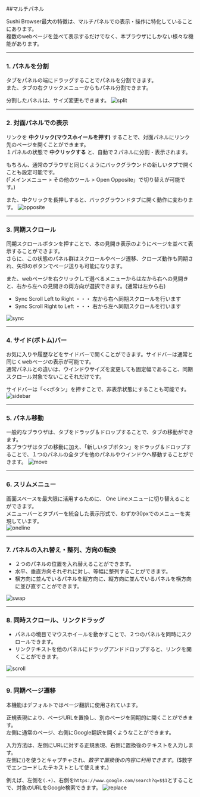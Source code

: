 ##マルチパネル

Sushi Browser最大の特徴は、マルチパネルでの表示・操作に特化していることにあります。  
複数のwebページを並べて表示するだけでなく、本ブラウザにしかない様々な機能があります。

*********

### 1. パネルを分割
タブをパネルの端にドラッグすることでパネルを分割できます。  
また、タブの右クリックメニューからもパネル分割できます。

分割したパネルは、サイズ変更もできます。
![split](img/multi-panel-split.gif)

*********

### 2. 対面パネルでの表示
リンクを **中クリック(マウスホイールを押す)** することで、対面パネルにリンク先のページを開くことができます。  
１パネルの状態で **中クリックする** と、自動で２パネルに分割・表示されます。 
 
もちろん、通常のブラウザと同じくようにバックグラウンドの新しいタブで開くことも設定可能です。　  
(「メインメニュー > その他のツール > Open Opposite」で切り替えが可能です。)　

また、中クリックを長押しすると、バックグラウンドタブに開く動作に変わります。
![opposite](img/multi-panel-opposite.gif)

*********

### 3. 同期スクロール
同期スクロールボタンを押すことで、本の見開き表示のようにページを並べて表示することができます。  
さらに、この状態のパネル群はスクロールやページ遷移、クローズ動作も同期され、矢印のボタンでページ送りも可能になります。

また、webページを右クリックして選べるメニューからは左から右への見開きと、右から左への見開きの両方向が選択できます。(通常は左から右)

 - Sync Scroll Left to Right ・・・ 左から右へ同期スクロールを行います
 - Sync Scroll Right to Left ・・・ 右から左へ同期スクロールを行います
 
![sync](img/multi-panel-sync.gif)

*********

### 4. サイド(ボトム)バー
お気に入りや履歴などをサイドバーで開くことができます。サイドバーは通常と同じくwebページの表示が可能です。  
通常パネルとの違いは、ウインドウサイズを変更しても固定幅であること、同期スクロール対象でないことそれだけです。

サイドバーは「<<ボタン」を押すことで、非表示状態にすることも可能です。
![sidebar](img/multi-panel-sidebar.gif)

*********

### 5. パネル移動
一般的なブラウザは、タブをドラッグ＆ドロップすることで、タブの移動ができます。  
本ブラウザはタブの移動に加え、「新しいタブボタン」をドラッグ＆ドロップすることで、１つのパネルの全タブを他のパネルやウインドウへ移動することができます。
![move](img/multi-panel-move.gif)

*********

### 6. スリムメニュー
画面スペースを最大限に活用するために、 One Lineメニューに切り替えることができます。  
メニューバーとタブバーを統合した表示形式で、わずか30pxでのメニューを実現しています。  
![oneline](img/multi-panel-oneline.png)

*********

### 7. パネルの入れ替え・整列、方向の転換
 - ２つのパネルの位置を入れ替えることができます。  
 - 水平、垂直方向それぞれに対し、等幅に整列することができます。  
 - 横方向に並んでいるパネルを縦方向に、縦方向に並んでいるパネルを横方向に並び直すことができます。
 
![swap](img/multi-panel-swap.gif)

*********

### 8. 同時スクロール、リンクドラッグ
 - パネルの境目でマウスホイールを動かすことで、２つのパネルを同時にスクロールできます。
 - リンクテキストを他のパネルにドラッグアンドドロップすると、リンクを開くことができます。
 
![scroll](img/multi-panel-scroll.gif)

*********

### 9. 同期ページ遷移
本機能はデフォルトではページ翻訳に使用されています。  

正規表現により、ページURLを置換し、別のページを同期的に開くことができます。  
左側に通常のページ、右側にGoogle翻訳を開くようなことができます。  

入力方法は、左側にURLに対する正規表現、右側に置換後のテキストを入力します。  
左側に()を使うとキャプチャされ、$数字で置換後の内容に利用できます。($$数字でエンコードしたテキストとして使えます。)  

例えば、左側を`(.+)`、右側を`https://www.google.com/search?q=$$1`とすることで、対象のURLをGoogle検索できます。
![replace](img/multi-panel-sync-replace.gif)
